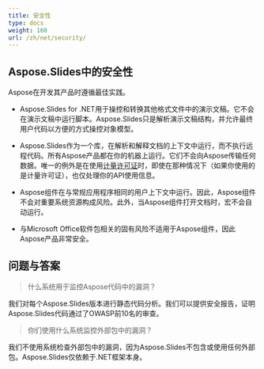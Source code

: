 ```yaml
---
title: 安全性
type: docs
weight: 160
url: /zh/net/security/
---
```


## **Aspose.Slides中的安全性**

Aspose在开发其产品时遵循最佳实践。

* Aspose.Slides for .NET用于操控和转换其他格式文件中的演示文稿。它不会在演示文稿中运行脚本。Aspose.Slides只是解析演示文稿结构，并允许最终用户代码以方便的方式操控对象模型。
* Aspose.Slides作为一个库，在解析和解释文档的上下文中运行，而不执行远程代码。所有Aspose产品都在你的机器上运行。它们不会向Aspose传输任何数据。唯一的例外是在使用[计量许可证](https://purchase.aspose.com/faqs/licensing/metered)时，即使在那种情况下（如果你使用的是计量许可证），也仅处理你的API使用信息。

* Aspose组件在与常规应用程序相同的用户上下文中运行。因此，Aspose组件不会对重要系统资源构成风险。此外，当Aspose组件打开文档时，宏不会自动运行。

* 与Microsoft Office软件包相关的固有风险不适用于Aspose组件，因此Aspose产品非常安全。

## 问题与答案

> 什么系统用于监控Aspose代码中的漏洞？

我们对每个Aspose.Slides版本进行静态代码分析。我们可以提供安全报告，证明Aspose.Slides代码通过了OWASP前10名的审查。

> 你们使用什么系统监控外部包中的漏洞？

我们不使用系统检查外部包中的漏洞，因为Aspose.Slides不包含或使用任何外部包。Aspose.Slides仅依赖于.NET框架本身。